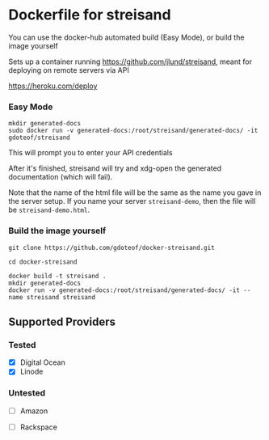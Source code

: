 # Dockerfile for streisand


You can use the docker-hub automated build (Easy Mode), or build the image yourself

Sets up a container running https://github.com/jlund/streisand, meant for deploying on remote servers via API

https://heroku.com/deploy

### Easy Mode
```
mkdir generated-docs
sudo docker run -v generated-docs:/root/streisand/generated-docs/ -it gdoteof/streisand
```

This will prompt you to enter your API credentials

After it's finished, streisand will try and xdg-open the generated documentation (which will fail).

Note that the name of the html file will be the same as the name you gave in the server setup. If you name your server `streisand-demo`, then the file will be `streisand-demo.html`.


### Build the image yourself

```
git clone https://github.com/gdoteof/docker-streisand.git

cd docker-streisand

docker build -t streisand .
mkdir generated-docs
docker run -v generated-docs:/root/streisand/generated-docs/ -it --name streisand streisand
```


## Supported Providers

### Tested

- [x] Digital Ocean
- [x] Linode

### Untested
- [ ] Amazon
- [ ] Rackspace

